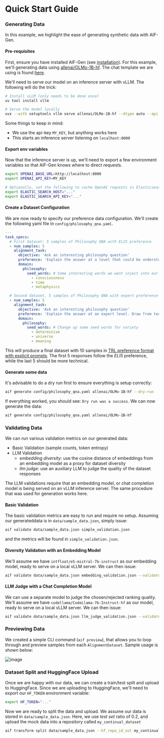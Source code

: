 # Quick Start Guide

### Generating Data

In this example, we highlight the ease of generating synthetic data with AIF-Gen.

#### Pre-requisites

First, ensure you have installed AIF-Gen (see [installation](#installation)).
For this example, we'll generating data using [allenai/OLMo-1B-hf](https://huggingface.co/allenai/OLMo-1B-hf).
The chat template we are using is found [here](./chat_templates/olmo-chat-template.jinja).

We'll need to serve our model on an inference server with vLLM. The following will do the trick:

```sh
# Install vLLM (only needs to be done once)
uv tool install vllm

# Serve the model locally
uvx --with setuptools vllm serve allenai/OLMo-1B-hf --dtype auto --api-key MY_KEY --chat-template chat_templates/olmo-chat-template.jinja
```

Some things to keep in mind:

- We use the api-key `MY_KEY`, but anything works here
- This starts an inference server listening on `localhost:8000`

#### Export env variables

Now that the inference server is up, we'll need to export a few environment variables so that AIF-Gen knows where to direct requests.

```sh
export OPENAI_BASE_URL=http://localhost:8000
export OPENAI_API_KEY=MY_KEY

# Optionally, set the following to cache OpenAI requests in Elasticsearch.
export ELASTIC_SEARCH_HOST="..."
export ELASTIC_SEARCH_API_KEY="..."
```

#### Create a Dataset Configuration

We are now ready to specify our preference data configuration. We'll create the following yaml file in `config/philosophy_qna.yaml`.

```yaml
---
task_specs:
  # First dataset: 5 samples of Philosophy QNA with ELI5 preference
  - num_samples: 5
    alignment_task:
      objective: 'Ask an interesting philosophy question'
      preference: 'Explain the answer at a level that could be understood by a 5 year old'
      domain:
        philosophy:
          seed_words: # Some interesting words we want inject into our prompts
            - consciousness
            - time
            - metaphysics

  # Second dataset, 5 samples of Philosophy QNA with expert preference
  - num_samples: 5
    alignment_task:
      objective: 'Ask an interesting philosophy question'
      preference: 'Explain the answer at an expert level. Draw from technical literature.'
      domain:
        philosophy:
          seed_words: # Change up some seed words for variety
            - determinism
            - universe
            - meaning
```

This will produce a final dataset with 10 samples in [TRL preference format with explicit prompts](https://huggingface.co/docs/trl/en/dataset_formats).
The first 5 responses follow the *ELI5* preference, while the last 5 should be more technical.

#### Generate some data

It's advisable to do a dry run first to ensure everything is setup correctly:

```sh
aif generate config/philosophy_qna.yaml allenai/OLMo-1B-hf --dry-run
```

If everything worked, you should see: `Dry run was a success`. We can now generate the data:

```sh
aif generate config/philosophy_qna.yaml allenai/OLMo-1B-hf
```

### Validating Data

We can run various validation metrics on our generated data:

- Basic Validation (sample counts, token entropy)
- LLM Validation
  - *embedding diversity*: use the cosine distance of embeddings from an embedding model as a proxy for dataset diversity
  - *llm judge*: use an auxiliary LLM to judge the quality of the dataset responses

The LLM validations require that an embedding model, or chat completion model is being served on an vLLM inference server. The same procedure that was used for generation works here.

#### Basic Validation

The basic validation metrics are easy to run and require no setup. Assuming our generateddata is in `data/sample_data.json`, simply issue:

```sh
aif validate data/sample_data.json simple_validation.json
```

and the metrics will be found in `simple_validation.json`.

#### Diversity Validation with an Embedding Model

We'll assume we have `intfloat/e5-mistral-7b-instruct` as our embedding model, ready to serve on a local vLLM server. We can then issue:

```sh
aif validate data/sample_data.json embedding_validation.json --validate-embedding-diversity --embedding model intfloat/e5-mistral-7b-instruct
```

#### LLM Judge with a Chat Completion Model

We can use a separate model to judge the chosen/rejected ranking quality. We'll assume we have `codellama/CodeLlama-7b-Instruct-hf` as our model, ready to serve on a local vLLM server. We can then issue:

```sh
aif validate data/sample_data.json llm_judge_validation.json --validate-llm-judge --model codellama/CodeLlama-7b-Instruct-hf
```

### Previewing Data

We created a simple CLI command (`aif preview`), that allows you to loop through and preview samples from each `AlignmentDataset`. Sample usage is shown below:

![image](./img/preview.gif)

### Dataset Split and HuggingFace Upload

Once we are happy with our data, we can create a train/test split and upload to HuggingFace. Since we are uploading to HuggingFace, we'll need to export our `HF_TOKEN` environment variable:

```sh
export HF_TOKEN="..."
```

Now we are ready to split the data and upload. We assume our data is stored in `data/sample_data.json`. Here, we use *test set* ratio of 0.2, and upload the mock data into a repository called `my_continual_dataset`

```sh
aif transform split data/sample_data.json --hf_repo_id_out my_continual_dataset --test_sample_ratio 0.2
```
